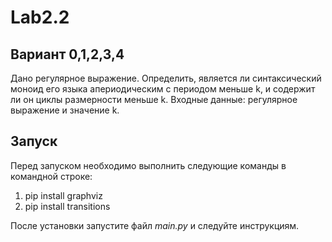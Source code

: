 # Lab2.2
## Вариант 0,1,2,3,4
Дано регулярное выражение. Определить, является ли синтаксический моноид его языка апериодическим с периодом меньше k, и содержит ли он циклы размерности меньше k. Входные данные: регулярное выражение и значение k.
## Запуск
Перед запуском необходимо выполнить следующие команды в командной строке: 
1. pip install graphviz
2. pip install transitions

После установки запустите файл *main.py* и следуйте инструкциям.